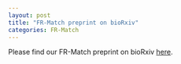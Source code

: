 ```yaml
---
layout: post
title: "FR-Match preprint on bioRxiv"
categories: FR-Match
---
```


Please find our FR-Match preprint on bioRxiv [here](https://www.biorxiv.org/content/10.1101/2020.05.01.073445v3).

